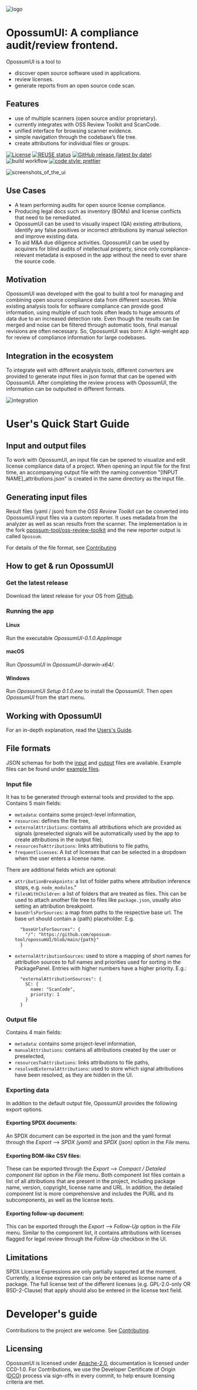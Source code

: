 <!--
SPDX-FileCopyrightText: Facebook, Inc. and its affiliates
SPDX-FileCopyrightText: TNG Technology Consulting GmbH <https://www.tngtech.com>

SPDX-License-Identifier: CC0-1.0
-->

![logo](docs/logo.png)

# OpossumUI: A compliance audit/review frontend.

OpossumUI is a tool to

- discover open source software used in applications.
- review licenses.
- generate reports from an open source code scan.

## Features

- use of multiple scanners (open source and/or proprietary).
- currently integrates with OSS Review Toolkit and ScanCode.
- unified interface for browsing scanner evidence.
- simple navigation through the codebase’s file tree.
- create attributions for individual files or groups.

[![License](https://img.shields.io/badge/License-Apache%202.0-blue.svg)](https://github.com/opossum-tool/opossumUI/blob/main/LICENSES/Apache-2.0.txt)
[![REUSE status](https://api.reuse.software/badge/git.fsfe.org/reuse/api)](https://api.reuse.software/info/git.fsfe.org/reuse/api)
[![GitHub release (latest by date)](https://img.shields.io/github/v/release/opossum-tool/opossumUI)](https://github.com/opossum-tool/opossumUI/releases/latest)
![build workflow](https://github.com/opossum-tool/opossumUI/actions/workflows/build.yml/badge.svg)
[![code style: prettier](https://img.shields.io/badge/code_style-prettier-ff69b4.svg?style=flat-square)](https://github.com/prettier/prettier)

![screenshots_of_the_ui](./docs/screenshots_of_the_ui/screenshots_of_the_ui.gif)

## Use Cases

- A team performing audits for open source license compliance.
- Producing legal docs such as inventory (BOMs) and license conflicts that need to be remediated.
- OpossumUI can be used to visually inspect (QA) existing attributions, identify any false positives or incorrect
  attributions by manual selection and improve existing data.
- To aid M&A due diligence activities. OpossumUI can be used by acquirers for blind audits of intellectual property,
  since only compliance-relevant metadata is exposed in the app without the need to ever share the source code.

## Motivation

OpossumUI was developed with the goal to build a tool for managing and combining open source compliance data from
different sources. While existing analysis tools for software compliance can provide good information, using multiple of
such tools often leads to huge amounts of data due to an increased detection rate. Even though the results can be merged
and noise can be filtered through automatic tools, final manual revisions are often necessary. So, OpossumUI was born: A
light-weight app for review of compliance information for large codebases.

## Integration in the ecosystem

To integrate well with different analysis tools, different converters are provided to generate input files in json
format that can be opened with OpossumUI. After completing the review process with OpossumUI, the information can be
outputted in different formats.

![integration](./docs/integration.png)

# <a id="user_quick_start_guide"></a> User's Quick Start Guide

## Input and output files

To work with OpossumUI, an input file can be opened to visualize and edit license compliance data of a project. When
opening an input file for the first time, an accompanying output file with the naming convention
"[INPUT NAME]\_attributions.json" is created in the same directory as the input file.

## Generating input files

Result files (yaml / json) from the _OSS Review Toolkit_ can be converted into OpossumUI input files via a custom
reporter. It uses metadata from the analyzer as well as scan results from the scanner. The implementation is in the
fork [opossum-tool/oss-review-toolkit](https://github.com/opossum-tool/oss-review-toolkit) and the new reporter output
is called `Opossum`.

For details of the file format, see [Contributing](CONTRIBUTING.md#file_formats)

## How to get & run OpossumUI

### Get the latest release

Download the latest release for your OS from [Github](https://github.com/opossum-tool/OpossumUI/releases/latest).

### Running the app

#### Linux

Run the executable _OpossumUI-0.1.0.AppImage_

#### macOS

Run _OpossumUI_ in _OpossumUI-darwin-x64/_.

#### Windows

Run _OpossumUI Setup 0.1.0.exe_ to install the OpossumUI. Then open _OpossumUI_ from the start menu.

## Working with OpossumUI

For an in-depth explanation, read the [Users's Guide](USER_GUIDE.md).

## <a id="file_formats"></a> File formats

JSON schemas for both the [input](src/ElectronBackend/input/OpossumInputFileSchema.json)
and [output](src/ElectronBackend/input/OpossumOutputFileSchema.json) files are available. Example files can be found
under [example files](example-files/).

### Input file

It has to be generated through external tools and provided to the app. Contains 5 main fields:

- `metadata`: contains some project-level information,
- `resources`: defines the file tree,
- `externalAttributions`: contains all attributions which are provided as signals (preselected signals will be
  automatically used by the app to create attributions in the output file),
- `resourcesToAttributions`: links attributions to file paths,
- `frequentlicenses`: A list of licenses that can be selected in a dropdown when the user enters a license name.

There are additional fields which are optional:

- `attributionBreakpoints`: a list of folder paths where attribution inference stops, e.g. `node_modules`."
- `filesWithChildren`: a list of folders that are treated as files. This can be used to attach another file tree to
  files like `package.json`, usually also setting an attribution breakpoint.
- `baseUrlsForSources`: a map from paths to the respective base url. The base url should contain a {path} placeholder.
  E.g.
  ```
    "baseUrlsForSources": {
      "/": "https://github.com/opossum-tool/opossumUI/blob/main/{path}"
    }
  ```
- `externalAttributionSources`: used to store a mapping of short names for attribution sources to full names and priorities used for sorting in the PackagePanel. Entries with higher numbers have a higher priority. E.g.:
  ```
    "externalAttributionSources": {
      SC: {
        name: "ScanCode",
        priority: 1
      }
    }
  ```

### Output file

Contains 4 main fields:

- `metadata`: contains some project-level information,
- `manualAttributions`: contains all attributions created by the user or preselected,
- `resourcesToAttributions`: links attributions to file paths,
- `resolvedExternalAttributions`: used to store which signal attributions have been resolved, as they are hidden in the
  UI.

### Exporting data

In addition to the default output file, OpossumUI provides the following export options.

#### Exporting SPDX documents:

An SPDX document can be exported in the json and the yaml format through the _Export_ ⟶ _SPDX (yaml)_ and _SPDX (json)_
option in the _File_ menu.

#### Exporting BOM-like CSV files:

These can be exported through the _Export_ ⟶ _Compact / Detailed component list_ option in the _File_ menu. Both
component list files contain a list of all attributions that are present in the project, including package name,
version, copyright, license name and URL. In addition, the detailed component list is more comprehensive and includes
the PURL and its subcomponents, as well as the license texts.

#### Exporting follow-up document:

This can be exported through the _Export_ ⟶ _Follow-Up_ option in the _File_ menu. Similar to the component list, it
contains attributions with licenses flagged for legal review through the _Follow-Up_ checkbox in the UI.

## Limitations

SPDX License Expressions are only partially supported at the moment. Currently, a license expression can only be entered
as license name of a package. The full license text of the different licenses (e.g. GPL-2.0-only OR BSD-2-Clause) that
apply should also be entered in the license text field.

# Developer's guide

Contributions to the project are welcome. See [Contributing](CONTRIBUTING.md).

## Licensing

OpossumUI is licensed under [Apache-2.0](LICENSE), documentation is licensed under CC0-1.0. For Contributions, we use
the Developer Certificate of Origin ([DCO](DCO.md)) process via sign-offs in every commit, to help ensure licensing
criteria are met.
